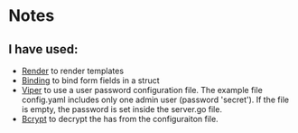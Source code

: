 Notes
====

## I have used:

- [Render](https://github.com/martini-contrib/render) to render templates
- [Binding](https://github.com/martini-contrib/binding) to bind form fields in a struct
- [Viper](https://github.com/spf13/viper) to use a user password configuration file. The example file config.yaml
includes only one admin user (password 'secret'). If the file is empty, the password is set inside the server.go file.
- [Bcrypt](http://godoc.org/code.google.com/p/go.crypto/bcrypt) to decrypt the has from the configuraiton file.
